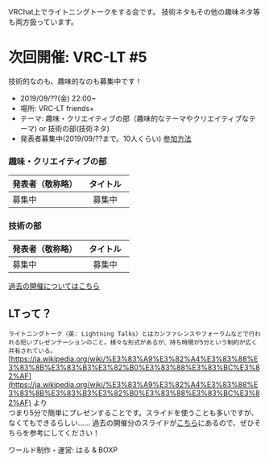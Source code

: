 VRChat上でライトニングトークをする会です。
技術ネタもその他の趣味ネタ等も両方扱っています。

# 次回開催: VRC-LT #5
技術的なのも、趣味的なのも募集中です！
* 2019/09/??(金) 22:00~ 
* 場所: VRC-LT friends+
* テーマ: 趣味・クリエイティブの部（趣味的なテーマやクリエイティブなテーマ) or 技術の部(技術ネタ) 
* 発表者募集中(2019/09/??まで。10人くらい)
[参加方法](about.md)

### 趣味・クリエイティブの部

| 発表者（敬称略）| タイトル　|
| ------------- |:-------------:|
| 募集中 | 募集中 |

### 技術の部

| 発表者（敬称略）| タイトル　|
| ------------- |:-------------:|
| 募集中 | 募集中 |

[過去の開催についてはこちら](past-events.md)  

## LTって？
```ライトニングトーク（英: Lightning Talks）とはカンファレンスやフォーラムなどで行われる短いプレゼンテーションのこと。様々な形式があるが、持ち時間が5分という制約が広く共有されている。```  
[https://ja.wikipedia.org/wiki/%E3%83%A9%E3%82%A4%E3%83%88%E3%83%8B%E3%83%B3%E3%82%B0%E3%83%88%E3%83%BC%E3%82%AF](https://ja.wikipedia.org/wiki/%E3%83%A9%E3%82%A4%E3%83%88%E3%83%8B%E3%83%B3%E3%82%B0%E3%83%88%E3%83%BC%E3%82%AF) より  
つまり5分で簡単にプレゼンすることです。スライドを使うことも多いですが、なくてもできるらしい……
過去の開催分のスライドが[こちら](past-events.md)にあるので、ぜひそちらを参考にしてください！


ワールド制作・運営: はる & BOXP
